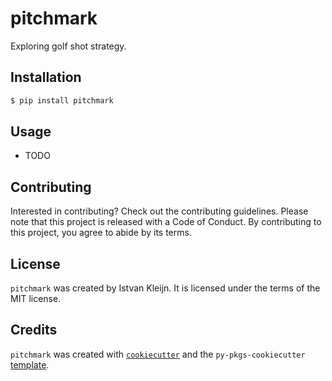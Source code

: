 # pitchmark

Exploring golf shot strategy.

## Installation

```bash
$ pip install pitchmark
```

## Usage

- TODO

## Contributing

Interested in contributing? Check out the contributing guidelines. Please note that this project is released with a Code of Conduct. By contributing to this project, you agree to abide by its terms.

## License

`pitchmark` was created by Istvan Kleijn. It is licensed under the terms of the MIT license.

## Credits

`pitchmark` was created with [`cookiecutter`](https://cookiecutter.readthedocs.io/en/latest/) and the `py-pkgs-cookiecutter` [template](https://github.com/py-pkgs/py-pkgs-cookiecutter).
